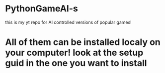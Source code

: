 # PythonGameAI-s
this is my yt repo for AI controlled versions of popular games! 
# All of them can be installed localy on your computer! look at the setup guid in the one you want to install
